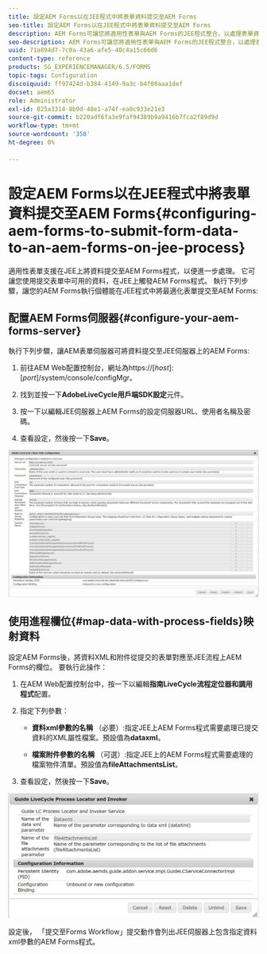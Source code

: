 ```yaml
---
title: 設定AEM Forms以在JEE程式中將表單資料提交至AEM Forms
seo-title: 設定AEM Forms以在JEE程式中將表單資料提交至AEM Forms
description: AEM Forms可讓您將適用性表單與AEM Forms的JEE程式整合，以處理表單資料。
seo-description: AEM Forms可讓您將適用性表單與AEM Forms的JEE程式整合，以處理表單資料。
uuid: 71a894d7-7c0a-43a6-afe5-40c4a15c66d6
content-type: reference
products: SG_EXPERIENCEMANAGER/6.5/FORMS
topic-tags: Configuration
discoiquuid: ff97424d-b384-4149-9a3c-b4f00aaa1def
docset: aem65
role: Administrator
exl-id: 025a3314-8b9d-48e1-a74f-ea0c933e21e3
source-git-commit: b220adf6fa3e9faf94389b9a9416b7fca2f89d9d
workflow-type: tm+mt
source-wordcount: '358'
ht-degree: 0%

---
```


# 設定AEM Forms以在JEE程式中將表單資料提交至AEM Forms{#configuring-aem-forms-to-submit-form-data-to-an-aem-forms-on-jee-process}

適用性表單支援在JEE上將資料提交至AEM Forms程式，以便進一步處理。 它可讓您使用提交表單中可用的資料，在JEE上觸發AEM Forms程式。 執行下列步驟，讓您的AEM Forms執行個體能在JEE程式中將最適化表單提交至AEM Forms:

## 配置AEM Forms伺服器{#configure-your-aem-forms-server}

執行下列步驟，讓AEM表單伺服器可將資料提交至JEE伺服器上的AEM Forms:

1. 前往AEM Web配置控制台，網址為https://[*host*]:[*port*]/system/console/configMgr。

1. 找到並按一下&#x200B;**AdobeLiveCycle用戶端SDK設定**&#x200B;元件。
1. 按一下以編輯JEE伺服器上AEM Forms的設定伺服器URL、使用者名稱及密碼。
1. 查看設定，然後按一下&#x200B;**Save**。

![AdobeLiveCycle用戶端SDK設定](assets/clientsdkconfiguration.jpg)

## 使用進程欄位{#map-data-with-process-fields}映射資料

設定AEM Forms後，將資料XML和附件從提交的表單對應至JEE流程上AEM Forms的欄位。 要執行此操作：

1. 在AEM Web配置控制台中，按一下以編輯&#x200B;**指南LiveCycle流程定位器和調用程式**&#x200B;配置。
1. 指定下列參數：

   * **資料xml參數的名稱** （必要）:指定JEE上AEM Forms程式需要處理已提交資料的XML屬性檔案。預設值為&#x200B;**dataxml**。

   * **檔案附件參數的名稱** （可選）:指定JEE上的AEM Forms程式需要處理的檔案物件清單。預設值為&#x200B;**fileAttachmentsList**。

1. 查看設定，然後按一下&#x200B;**Save**。

![指南LiveCycle流程貨位和發票人](assets/test3.jpg)

設定後， 「提交至Forms Workflow」提交動作會列出JEE伺服器上包含指定資料xml參數的AEM Forms程式。
